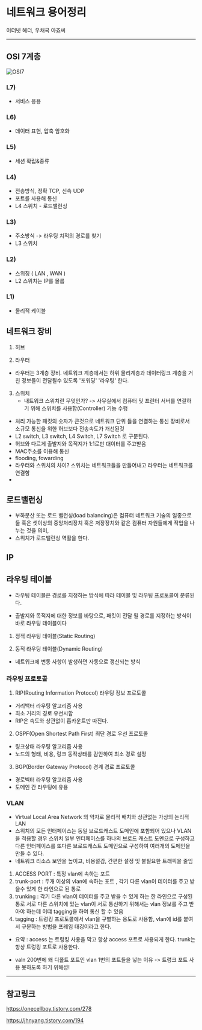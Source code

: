 # 네트워크 용어정리

이더넷 헤더, 우채귝 아죠씨



-----------------------------------------



## OSI 7계층

![OSI7](https://img1.daumcdn.net/thumb/R800x0/?scode=mtistory2&fname=https%3A%2F%2Ft1.daumcdn.net%2Fcfile%2Ftistory%2F2112683A54FA6D3509)

### L7) 

- 서비스 응용

### L6)

- 데이터 표현, 압축 암호화

### L5)

- 세션 확립&종류

### L4)

- 전송방식, 정확 TCP, 신속 UDP
- 포트를 사용해 통신
- L4 스위치 - 로드밸런싱 

### L3)

- 주소방식 -> 라우팅 치적의 경로를 찾기
- L3 스위치

### L2)

- 스위칭 ( LAN , WAN )
- L2 스위치는 IP를 몰름

### L1) 
- 물리적 케이블

## 네트워크 장비




1.  허브


2.  라우터
- 라우터는 3계층 장비. 
네트워크 계층에서는 하위 물리계층과 데이터링크 계층을 거친 정보들이 전달될수 있도록 '포워딩' '라우팅' 한다.


3.  스위치
    - 내트워크 스위치란 무엇인가? -> 사무실에서 컴퓨터 및 프린터 서버를 연결하기 위해 스위치를 사용함(Controller) 기능 수행
   -   처리 가능한 패킷의 숫자가 큰것으로 네트워크 단위 들을 연결하는 통신 장비로서 소규모 통신을 위한 허브보다 전송속도가 개선된것 
   -   L2 switch, L3 switch, L4 Switch, L7 Switch 로 구분된다.
   -   허브와 다르게 출발지와 목적지가 1:1로만 대이터를 주고받음
   -   MAC주소를 이용해 통신
   -   flooding, fowarding
   -   라우터와 스위치의 차이? 스위치는 네트워크들을 만들어내고 라우터는 네트워크를 연결함 
   - 

## 로드밸런싱

- 부하분산 또는 로드 밸런싱(load balancing)은 컴퓨터 네트워크 기술의 일종으로 둘 혹은 셋이상의 중앙처리장치 혹은 저장장치와 같은 컴퓨터 자원들에게 작업을 나누는 것을 의미, 
- 스위치가 로드밸런싱 역활을 한다.


## IP 


## 라우팅 테이블

- 라우팅 테이블은 경로를 지정하는 방식에 따라 테이블 및 라우팅 프로토콜이 분류된다.


- 출발지와 목적지에 대한 정보를 바탕으로, 패킷이 전달 될 경로를 지정하는 방식이 바로 라우팅 테이블이다

1) 정적 라우팅 테이블(Static Routing)


2) 동적 라우팅 테이블(Dynamic Routing)
- 네트워크에 변동 사항이 발생하면 자동으로 갱신되는 방식

### 라우팅 프로토콜

1)  RIP(Routing Information Protocol)
 라우팅 정보 프로토콜
- 거리백터 라우팅 알고리즘 사용
- 최소 거리의 경로 우선시함
- RIP은 속도와 상관없이 홉카운트만 따진다.

2)  OSPF(Open Shortest Path First) 최단 경로 우선 프로토콜
- 링크상태 라우팅 알고리즘 사용
- 노드의 형태, 비용, 링크 동작상태를 감안하여 최소 경로 설정

3) BGP(Border Gateway Protocol) 경계 경로 프로토콜
- 경로벡터 라우팅 알고리즘 사용
- 도메인 간 라우팅에 유용

### VLAN

- Virtual Local Area Network 의 약자로 물리적 배치와 상관없는 가상의 논리적 LAN
- 스위치의 모든 인터페이스는 동일 브로드캐스트 도메인에 포함되어 있으나 VLAN을 적용할 경우 스위치 일부 인터페이스를 하나의 브로드 캐스트 도멘으로 구성하고 다른 인터페이스를 또다른 브로드캐스트 도메인으로 구성하여 여러개의 도메인을 만들 수 있다.
- 네트워크 리소스 보안을 높이고, 비용절감, 간편한 설정 및 불필요한 트래픽을 줄임

1) ACCESS PORT : 특정 vlan에 속하는 포트
2) trunk-port : 두개 이상의 vlan에 속하는 포트 , 각기 다른 vlan이 데이터를 주고 받을수 있게 한 라인으로 된 통로 
3) trunking : 각기 다른 vlan이 데이터를 주고 받을 수 있게 하는 한 라인으로 구성된 통로 서로 다른 스위치에 있는 vlan이 서로 통신하기 위해서는 vlan 정보를 주고 받아야 하는데 이떄 tagging을 하여 통신 할 수 있음
4) tagging : 트렁킹 프로토콜에서 vlan을 구별하는 용도로 사용함, vlan에 id를 붙여서 구분하는 방법을 프레임 태깅이라고 한다.

- 요약 : access 는 트렁킹 사용을 막고 항상 access 포트로 사용되게 한다. trunk는 항상 트렁킹 포트로 사용한다. 




+ valn 200번에 왜 디폴트 포트인 vlan 1번의 포트들을 넣는 이유 -> 트렁크 포트 사용 못하도록 하기 위해성!





-----------------------------------
참고링크
------------------------------------

https://onecellboy.tistory.com/278

https://jhnyang.tistory.com/194